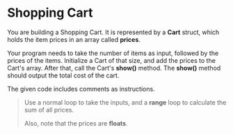 # Shopping Cart

You are building a Shopping Cart.
It is represented by a **Cart** struct, which holds the item prices in an array called **prices**.

Your program needs to take the number of items as input, followed by the prices of the items.
Initialize a Cart of that size, and add the prices to the Cart's array.
After that, call the Cart's **show()** method.
The **show()** method should output the total cost of the cart.

The given code includes comments as instructions.

> Use a normal loop to take the inputs, and a **range** loop to calculate the sum of all prices.
> 
> Also, note that the prices are **floats**.
